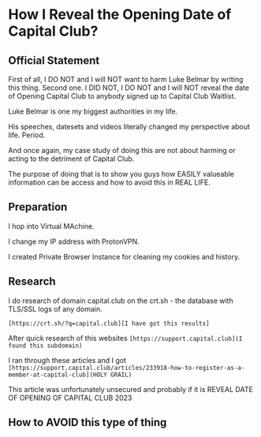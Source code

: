 
# How I Reveal the Opening Date of Capital Club?

## Official Statement

First of all, I DO NOT and I will NOT want to harm Luke Belmar by writing this thing. 
Second one. I DID NOT, I DO NOT and I will NOT reveal the date of Opening Capital Club to anybody signed up to Capital Club Waitlist.

Luke Belmar is one my biggest authorities in my life. 

His speeches, datesets and videos literally changed my perspective about life. Period.

And once again, my case study of doing this are not about harming or acting to the detriment of Capital Club.

The purpose of doing that is to show you guys how EASILY valueable information can be access and how to avoid this in REAL LIFE.

## Preparation

I hop into Virtual MAchine.

I change my IP address with ProtonVPN.

I created Private Browser Instance for cleaning my cookies and history.

## Research

I do research of domain capital.club on the crt.sh - the database with TLS/SSL logs of any domain.

`[https://crt.sh/?q=capital.club][I have got this results]`

After quick research of this websites `[https://support.capital.club](I found this subdomain)`

I ran through these articles and I got `[https://support.capital.club/articles/233918-how-to-register-as-a-member-at-capital-club](HOLY GRAIL)`

This article was unfortunately unsecured and probably if it is REVEAL DATE OF OPENING OF CAPITAL CLUB 2023

## How to AVOID this type of thing

  





